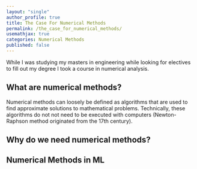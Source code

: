 ```yaml
---
layout: "single"
author_profile: true
title: The Case For Numerical Methods
permalink: /the_case_for_numerical_methods/
usemathjax: true
categories: Numerical Methods
published: false
---
```


While I was studying my masters in engineering while looking for electives to fill out my degree I took a course in numerical analysis.

## What are numerical methods?

Numerical methods can loosely be defined as algorithms that are used to find approximate solutions to mathematical problems. Technically, these algorithms do not not need to be executed with computers (Newton-Raphson method originated from the 17th century).

## Why do we need numerical methods?

## Numerical Methods in ML
